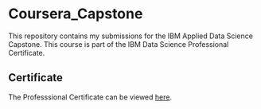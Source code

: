 # Coursera_Capstone

This repository contains my submissions for the IBM Applied Data Science Capstone. This course is part of the IBM Data Science Professional Certificate.

## Certificate
The Professsional Certificate can be viewed [here](https://www.coursera.org/account/accomplishments/specialization/certificate/E59RV36ARYZ8).


